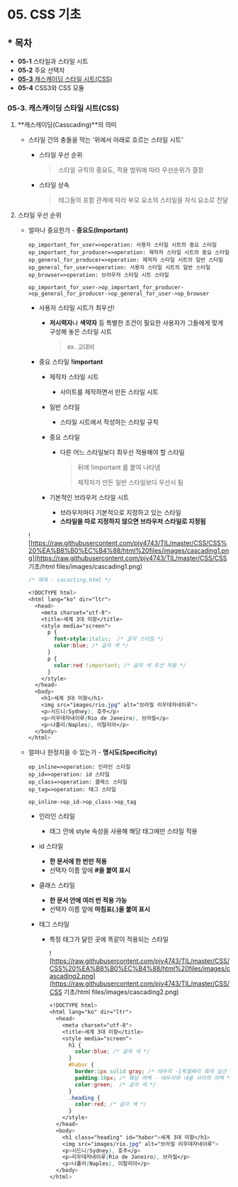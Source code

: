# 05. CSS 기초

## * 목차

- **05-1** 스타일과 스타일 시트
- **05-2** 주요 선택자
- <u>**05-3**  캐스캐이딩 스타일 시트(CSS)</u>
- **05-4** CSS3와 CSS 모듈



### 05-3. 캐스캐이딩 스타일 시트(CSS)

1. **캐스캐이딩(Casscading)**의 의미

   - 스타일 간의 충돌을 막는 '위에서 아래로 흐르는 스타일 시트'

     - 스타일 우선 순위

       > ​	스타일 규칙의 중요도, 적용 범위에 따라 우선순위가 결정

     - 스타일 상속

       > ​	태그들의 포함 관계에 따라 부모 요소의 스타일을 자식 요소로 전달

   

2. 스타일 우선 순위

   - 얼마나 중요한가 - **중요도(Important)**

     ```flow
     op_important_for_user=>operation: 사용자 스타일 시트의 중요 스타일
     op_important_for_producer=>operation: 제작자 스타일 시트의 중요 스타일
     op_general_for_producer=>operation: 제작자 스타일 시트의 일반 스타일
     op_general_for_user=>operation: 사용자 스타일 시트의 일반 스타일
     op_browser=>operation: 브라우저 스타일 시트 스타일
     
     op_important_for_user->op_important_for_producer->op_general_for_producer->op_general_for_user->op_browser
     ```

     * 사용자 스타일 시트가 최우선!

       * **저시력자**나 **색약자** 등 특별한 조건이 필요한 사용자가 그들에게 맞게 구성해 놓은 스타일 시트

         > ex. 고대비

     * 중요 스타일 **!important**

       * 제작자 스타일 시트

         * 사이트를 제작하면서 만든 스타일 시트

       * 일반 스타일

         * 스타일 시트에서 작성하는 스타일 규칙

       * 중요 스타일

         * 다른 어느 스타일보다 최우선 적용해야 할 스타일

           > 뒤에 !important 를 붙여 나타냄
           >
           > 제작자가 만든 일반 스타일보다 우선시 됨

       * 기본적인 브라우저 스타일 시트

         * 브라우저마다 기본적으로 지정하고 있는 스타일
         * **스타일을 따로 지정하지 않으면 브라우저 스타일로 지정됨**

     ![https://raw.githubusercontent.com/pjy4743/TIL/master/CSS/CSS%20%EA%B8%B0%EC%B4%88/html%20files/images/cascading1.png](https://raw.githubusercontent.com/pjy4743/TIL/master/CSS/CSS 기초/html files/images/cascading1.png)

     ```css
     /* 예제 - cacasting.html */
     
     <!DOCTYPE html>
     <html lang="ko" dir="ltr">
       <head>
         <meta charset="utf-8">
         <title>세계 3대 미항</title>
         <style media="screen">
           p {
             font-style:italic;  /* 글자 스타일 */
             color:blue; /* 글자 색 */
           }
           p {
             color:red !important; /* 글자 색 우선 적용 */
           }
         </style>
       </head>
       <body>
         <h1>세계 3대 미항</h1>
         <img src="images/rio.jpg" alt="브라질 리우데자네이루">
         <p>시드니(Sydney), 호주</p>
         <p>리우데자네이루(Rio de Janeiro), 브라질</p>
         <p>나폴리(Naples), 이탈리아</p>
       </body>
     </html>
     ```

     

   - 얼마나 한정지을 수 있는가 - **명시도(Specificity)**

     

     ```flow
     op_inline=>operation: 인라인 스타일
     op_id=>operation: id 스타일
     op_class=>operation: 클래스 스타일
     op_tag=>operation: 태그 스타일
     
     op_inline->op_id->op_class->op_tag
     ```

     - 인라인 스타일

       - 태그 안에 style 속성을 사용해 해당 태그에만 스타일 적용

     - id 스타일

       - **한 문서에 한 번만 적용**
       - 선택자 이름 앞에 **#을 붙여 표시**

     - 클래스 스타일

       - **한 문서 안에 여러 번 적용 가능**
       - 선택자 이름 앞에 **마침표(.)을 붙여 표시**

     - 태그 스타일

       - 특정 태그가 달린 곳에 똑같이 적용되는 스타일

         ![https://raw.githubusercontent.com/pjy4743/TIL/master/CSS/CSS%20%EA%B8%B0%EC%B4%88/html%20files/images/cascading2.png](https://raw.githubusercontent.com/pjy4743/TIL/master/CSS/CSS 기초/html files/images/cascading2.png)

         ```css
         <!DOCTYPE html>
         <html lang="ko" dir="ltr">
           <head>
             <meta charset="utf-8">
             <title>세계 3대 미항</title>
             <style media="screen">
               h1 {
                 color:blue; /* 글자 색 */
               }
               #habor {
                 border:1px solid gray; /* 테두리 -1픽셀짜리 회색 실선 */
                 padding:10px; /* 패딩 여백 - 테두리와 내용 사이의 여백 */
                 color:green;  /* 글자 색 */
               }
               .heading {
                 color:red; /* 글자 색 */
               }
             </style>
           </head>
           <body>
             <h1 class="heading" id="habor">세계 3대 미항</h1>
             <img src="images/rio.jpg" alt="브라질 리우데자네이루">
             <p>시드니(Sydney), 호주</p>
             <p>리우데자네이루(Rio de Janeiro), 브라질</p>
             <p>나폴리(Naples), 이탈리아</p>
           </body>
         </html>
         ```

         